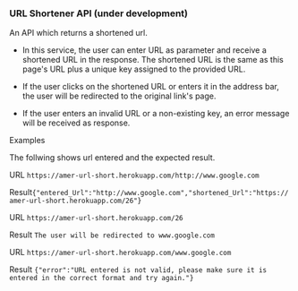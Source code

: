 ### URL Shortener API (under development)

An API which returns a shortened url.

   * In this service, the user can enter URL as parameter and receive a shortened URL in the response. The shortened URL is the same as this page's URL plus a unique key assigned to the provided URL.
		
   * If the user clicks on the shortened URL or enters it in the address bar, the user will be redirected to the original link's page.
		
   * If the user enters an invalid URL or a non-existing key, an error message will be received as response.

Examples

The follwing shows url entered and the expected result.

URL
`https://amer-url-short.herokuapp.com/http://www.google.com`

Result`{"entered_Url":"http://www.google.com","shortened_Url":"https://amer-url-short.herokuapp.com/26"}`


URL
`https://amer-url-short.herokuapp.com/26`

Result `The user will be redirected to www.google.com`

URL
`https://amer-url-short.herokuapp.com/www.google.com`

Result
`{"error":"URL entered is not valid, please make sure it is entered in the correct format and try again."}`